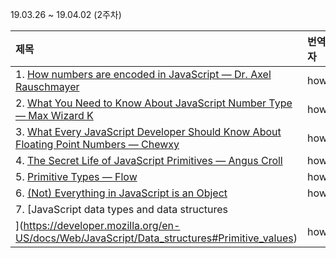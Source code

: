 19.03.26 ~ 19.04.02 (2주차)

| 제목 | 번역자 |
|:--------|:----|
| 1. [How numbers are encoded in JavaScript — Dr. Axel Rauschmayer](http://2ality.com/2012/04/number-encoding.html) | how? |
| 2. [What You Need to Know About JavaScript Number Type — Max Wizard K](https://medium.com/dailyjs/javascripts-number-type-8d59199db1b6) | how? |
| 3. [What Every JavaScript Developer Should Know About Floating Point Numbers — Chewxy](https://blog.chewxy.com/2014/02/24/what-every-javascript-developer-should-know-about-floating-point-numbers/) | how? |
| 4. [The Secret Life of JavaScript Primitives — Angus Croll](https://javascriptweblog.wordpress.com/2010/09/27/the-secret-life-of-javascript-primitives/) | how? |
| 5. [Primitive Types — Flow](https://flow.org/en/docs/types/primitives/) | how? |
| 6. [(Not) Everything in JavaScript is an Object](http://blog.brew.com.hk/not-everything-in-javascript-is-an-object/) | how? |
| 7. [JavaScript data types and data structures
](https://developer.mozilla.org/en-US/docs/Web/JavaScript/Data_structures#Primitive_values) | how? |

